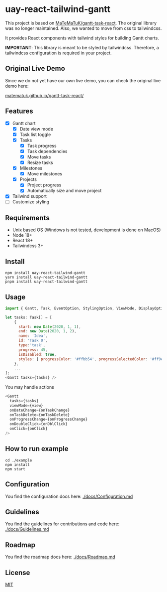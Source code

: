 # uay-react-tailwind-gantt

This project is based on [MaTeMaTuK/gantt-task-react](https://github.com/MaTeMaTuK/gantt-task-react).
The original library was no longer maintained. Also, we wanted to move from css to tailwindcss.

It provides React components with tailwind styles for building Gantt charts.

**IMPORTANT**: This library is meant to be styled by tailwindcss. Therefore, a tailwindcss configuration is required in your project.

## Original Live Demo

Since we do not yet have our own live demo, you can check the original live demo here:

[matematuk.github.io/gantt-task-react/](https://matematuk.github.io/gantt-task-react/)

## Features

- [x] Gantt chart
  - [x] Date view mode
  - [x] Task list toggle
  - [x] Tasks
    - [x] Task progress
    - [x] Task dependencies
    - [x] Move tasks
    - [x] Resize tasks
  - [x] Milestones
    - [x] Move milestones
  - [x] Projects
    - [x] Project progress
    - [x] Automatically size and move project
- [x] Tailwind support
- [ ] Customize styling

## Requirements

- Unix based OS (Windows is not tested, development is done on MacOS)
- Node 18+
- React 18+
- Tailwindcss 3+

## Install

```
npm install uay-react-tailwind-gantt
yarn install uay-react-tailwind-gantt
pnpm install uay-react-tailwind-gantt
```

## Usage

```javascript
import { Gantt, Task, EventOption, StylingOption, ViewMode, DisplayOption } from 'uay-react-tailwind-gantt';

let tasks: Task[] = [
    {
      start: new Date(2020, 1, 1),
      end: new Date(2020, 1, 2),
      name: 'Idea',
      id: 'Task 0',
      type:'task',
      progress: 45,
      isDisabled: true,
      styles: { progressColor: '#ffbb54', progressSelectedColor: '#ff9e0d' },
    },
    ...
];
<Gantt tasks={tasks} />
```

You may handle actions

```javascript
<Gantt
  tasks={tasks}
  viewMode={view}
  onDateChange={onTaskChange}
  onTaskDelete={onTaskDelete}
  onProgressChange={onProgressChange}
  onDoubleClick={onDblClick}
  onClick={onClick}
/>
```

## How to run example

```
cd ./example
npm install
npm start
```

## Configuration

You find the configuration docs here: [./docs/Configuration.md](./docs/Configuration.md)

## Guidelines

You find the guidelines for contributions and code here: [./docs/Guidelines.md](./docs/Guidelines.md)

## Roadmap

You find the roadmap docs here: [./docs/Roadmap.md](./docs/Roadmap.md)

## License

[MIT](./LICENSE)
